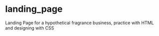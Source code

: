 # landing_page
Landing Page for a hypothetical fragrance business, practice with HTML and designing with CSS

